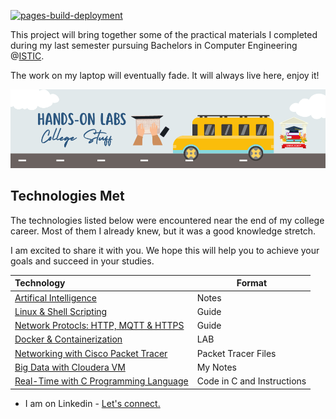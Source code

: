 [![pages-build-deployment](https://github.com/yaya2devops/UniversityLabs/actions/workflows/pages/pages-build-deployment/badge.svg)](https://github.com/yaya2devops/UniversityLabs/actions/workflows/pages/pages-build-deployment)

This project will bring together some of the practical materials I completed during my last semester pursuing Bachelors in Computer Engineering @[ISTIC](http://www.istic.rnu.tn/fr/). 

The work on my laptop will eventually fade. It will always live here, enjoy it!



<img src="uni.png" > <br>



## Technologies Met
The technologies listed below were encountered near the end of my college career. Most of them I already knew, but it was a good knowledge stretch. 

I am excited to share it with you.
We hope this will help you to achieve your goals and succeed in your studies.



|  Technology | Format  | 
|:---|---|
|[Artifical Intelligence](ArtificialIntelligence/README.md)   |  Notes |  
|  [Linux & Shell Scripting](https://linux.yahya-abulhaj.dev/) | Guide  |
| [Network Protocls: HTTP, MQTT & HTTPS](Network/protocols.md)| Guide|
|  [Docker & Containerization](DockerF/README.md) |  LAB  |
|  [Networking with Cisco Packet Tracer](Network/README.md) | Packet Tracer Files  |
| [Big Data with Cloudera VM](BigData/README.md)  |  My Notes  |
| [Real-Time with C Programming Language](Real-time/README.md)  |  Code in C and Instructions |


- I am on Linkedin - [Let's connect.](https://www.linkedin.com/in/yahya-abulhaj/) 

